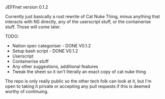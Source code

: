 JEFFnet version 0.1.2

Currently just basically a rust rewrite of Cat Nuke Thing, minus anything that interacts with NS directly, any of the userscript stuff, or the containerise stuff. Those will come later.

TODO:
- Nation spec categoriser - DONE V0.1.2
- Setup bash script - DONE V0.1.2
- Userscript
- Containerise stuff
- Any other suggestions, additional features
- Tweak the sheet so it isn't literally an exact copy of cat nuke thing

The repo is only really public so the other tech folk can look at it, but I'm open to taking it private or accepting any pull requests if this is deemed worthy of continuing.
